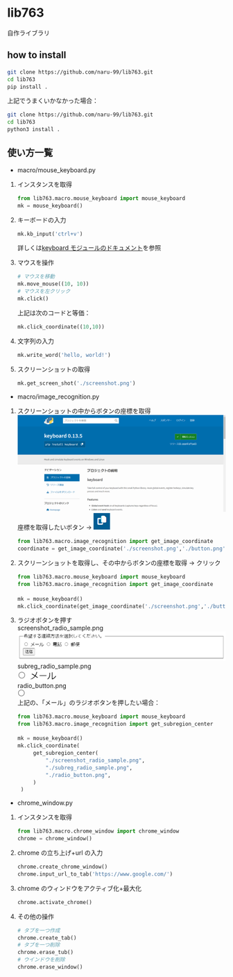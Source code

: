 # lib763

自作ライブラリ

## how to install

```bash
git clone https://github.com/naru-99/lib763.git
cd lib763
pip install .
```

上記でうまくいかなかった場合：
```bash
git clone https://github.com/naru-99/lib763.git
cd lib763
python3 install .
```

## 使い方一覧

- macro/mouse_keyboard.py

1. インスタンスを取得

   ```python
   from lib763.macro.mouse_keyboard import mouse_keyboard
   mk = mouse_keyboard()
   ```

2. キーボードの入力

   ```python
   mk.kb_input('ctrl+v')
   ```

   詳しくは[keyboard モジュールのドキュメント](https://pypi.org/project/keyboard/)を参照

3. マウスを操作
   ```python
   # マウスを移動
   mk.move_mouse((10, 10))
   # マウスを左クリック
   mk.click()
   ```
   上記は次のコードと等価：
   ```python
   mk.click_coordinate((10,10))
   ```
4. 文字列の入力
   ```python
   mk.write_word('hello, world!')
   ```
5. スクリーンショットの取得
   ```python
   mk.get_screen_shot('./screenshot.png')
   ```

- macro/image_recognition.py

1. スクリーンショットの中からボタンの座標を取得
   <img src="./screenshot.png" alt="screenshot">
   座標を取得したいボタン →
   <img src="./button.png" alt="button">

   ```python
   from lib763.macro.image_recognition import get_image_coordinate
   coordinate = get_image_coordinate('./screenshot.png','./button.png')
   ```

2. スクリーンショットを取得し、その中からボタンの座標を取得 → クリック

   ```python
   from lib763.macro.mouse_keyboard import mouse_keyboard
   from lib763.macro.image_recognition import get_image_coordinate

   mk = mouse_keyboard()
   mk.click_coordinate(get_image_coordinate('./screenshot.png','./button.png'))
   ```

3. ラジオボタンを押す<br>
   screenshot_radio_sample.png<br>
   <img src="./screenshot_radio_sample.png" alt="screenshot">
   subreg_radio_sample.png<br>
   <img src="./subreg_radio_sample.png" alt="screenshot"><br>
   radio_button.png<br>
   <img src="./radio_button.png" alt="screenshot"><br>
   上記の、「メール」のラジオボタンを押したい場合：

   ```python
   from lib763.macro.mouse_keyboard import mouse_keyboard
   from lib763.macro.image_recognition import get_subregion_center

   mk = mouse_keyboard()
   mk.click_coordinate(
        get_subregion_center(
            "./screenshot_radio_sample.png",
            "./subreg_radio_sample.png",
            "./radio_button.png",
        )
    )
   ```

- chrome_window.py

1. インスタンスを取得
   ```python
   from lib763.macro.chrome_window import chrome_window
   chrome = chrome_window()
   ```
2. chrome の立ち上げ+url の入力
   ```python
   chrome.create_chrome_window()
   chrome.input_url_to_tab('https://www.google.com/')
   ```
3. chrome のウィンドウをアクティブ化+最大化
   ```python
   chrome.activate_chrome()
   ```
4. その他の操作
   ```python
   # タブを一つ作成
   chrome.create_tab()
   # タブを一つ削除
   chrome.erase_tub()
   # ウインドウを削除
   chrome.erase_window()
   ```
